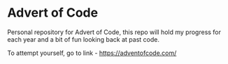 # Advert of Code

Personal repository for Advert of Code, this repo will hold my progress for each year and a bit of fun looking back at past code.

To attempt yourself, go to link - https://adventofcode.com/